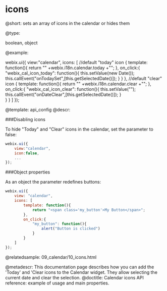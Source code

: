 icons
=============

@short:
	sets an array of icons in the calendar or hides them

@type: 

boolean, object

@example:

webix.ui({
    view:"calendar",
	icons: [
    	//default "today" icon
   		{
        	template: function(){
            	return "<span class='webix_cal_icon_today webix_cal_icon'>"
                	+webix.i18n.calendar.today
                	+"</span>";
        	},
        	on_click:{
            	"webix_cal_icon_today": function(){
                	this.setValue(new Date());
                	this.callEvent("onTodaySet",[this.getSelectedDate()]);
            	}
        	}
    	},
        //default "clear" icon
    	{
        	template: function(){
            	return "<span class='webix_cal_icon_clear webix_cal_icon'>"
                	+webix.i18n.calendar.clear
                		+"</span>";
        	},
        	on_click:{
            	"webix_cal_icon_clear": function(){
                	this.setValue("");
                	this.callEvent("onDateClear",[this.getSelectedDate()]);
            	}       
        	}
    	}
	]
});

@template:	api_config
@descr:

###Disabling icons

To hide "Today" and "Clear" icons in the calendar, set the parameter to false:

~~~js
webix.ui({
    view:"calendar",
    icon:false,
    ...
});
~~~

###Object properties

As an object the parameter redefines buttons:

~~~js
webix.ui({
	view: "calendar",
	icons: [
		template: function(){
			return "<span class='my_button'>My Button</span>";
		},
		on_click:{
			"my_button": function(){
				alert("Button is clicked")
			}
		}
	]
});
~~~

@relatedsample:
09_calendar/10_icons.html

@metadescr: This documentation page describes how you can add the 'Today' and 'Clear icons to the Calendar widget. They allow selecting the current date and clear the selection.
@doctitle: Calendar icons API reference: example of usage and main properties.